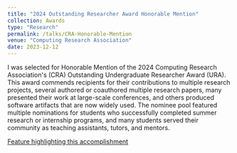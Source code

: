 ```yaml
---
title: "2024 Outstanding Researcher Award Honorable Mention"
collection: Awards
type: "Research"
permalink: /talks/CRA-Honorable-Mention
venue: "Computing Research Association"
date: 2023-12-12
---
```


I was selected for Honorable Mention of the 2024 Computing Research Association's (CRA) Outstanding Undergraduate Researcher Award (URA).
This award commends recipients for their contributions to multiple research projects, several authored or coauthored multiple research papers, many presented their work at large-scale conferences, and others produced software artifacts that are now widely used. The nominee pool featured multiple nominations for students who successfully completed summer research or internship programs, and many students served their community as teaching assistants, tutors, and mentors.

[Feature highlighting this accomplishment](https://cis.cornell.edu/outstanding-cornell-students-recognized-computing-research-association)